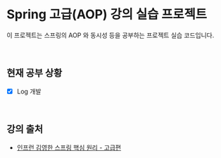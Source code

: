 # Spring 고급(AOP) 강의 실습 프로젝트

이 프로젝트는 스프링의 AOP 와 동시성 등을 공부하는 프로젝트 실습 코드입니다.

<br>

## 현재 공부 상황

- [x] Log 개발

<br>

## 강의 출처
- [인프런 김영한 스프링 핵심 원리 - 고급편](https://www.inflearn.com/course/%EC%8A%A4%ED%94%84%EB%A7%81-%ED%95%B5%EC%8B%AC-%EC%9B%90%EB%A6%AC-%EA%B3%A0%EA%B8%89%ED%8E%B8#curriculum)

